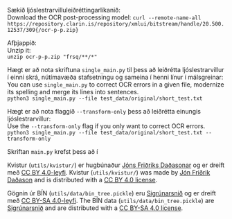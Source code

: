 Sækið ljóslestrarvilluleiðréttingarlíkanið:  
Download the OCR post-processing model:
`curl --remote-name-all https://repository.clarin.is/repository/xmlui/bitstream/handle/20.500.12537/309{/ocr-p-p.zip}`

Afþjappið:  
Unzip it:  
`unzip ocr-p-p.zip "frsq/**/*"`

Hægt er að nota skriftuna `single_main.py` til þess að leiðrétta ljóslestrarvillur í einni skrá, nútímavæða stafsetningu og sameina í henni línur í málsgreinar:  
You can use `single_main.py` to correct OCR errors in a given file, modernize its spelling and merge its lines into sentences.  
`python3 single_main.py --file test_data/original/short_test.txt`


Hægt er að nota flaggið `--transform-only` þess að leiðrétta einungis ljóslestrarvillur:  
Use the `--transform-only` flag if you only want to correct OCR errors.  
`python3 single_main.py --file test_data/original/short_test.txt --transform-only`

Skriftan `main.py` krefst þess að í 

Kvistur (`utils/kvistur/`) er hugbúnaður [Jóns Friðriks Daðasonar](https://github.com/jonfd/kvistur) og er dreift með [CC BY 4.0-leyfi](https://creativecommons.org/licenses/by/4.0/).
Kvistur (`utils/kvistur/`) was made by [Jón Friðrik Daðason](https://github.com/jonfd/kvistur) and is distributed with a [CC BY 4.0 license](https://creativecommons.org/licenses/by/4.0/).

Gögnin úr BÍN (`utils/data/bin_tree.pickle`) eru [Sigrúnarsnið](https://bin.arnastofnun.is/gogn/SH-snid) og er dreift með [CC BY-SA 4.0-leyfi](https://creativecommons.org/licenses/by-sa/4.0/).
The BÍN data (`utils/data/bin_tree.pickle`) are [Sigrúnarsnið](https://bin.arnastofnun.is/gogn/SH-snid) and are distributed with a [CC BY-SA 4.0 license](https://creativecommons.org/licenses/by-sa/4.0/).


